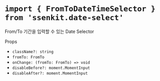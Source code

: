 # `import { FromToDateTimeSelector } from 'ssenkit.date-select'`

From/To 기간을 입력할 수 있는 Date Selector

Props
- `className?: string`
- `fromTo: FromTo`
- `onChange: (fromTo: FromTo) => void`
- `disableBefore?: moment.MomentInput`
- `disableAfter?: moment.MomentInput`
